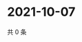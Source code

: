 # 2021-10-07

共 0 条

<!-- BEGIN WEIBO -->
<!-- 最后更新时间 Thu Oct 07 2021 12:00:59 GMT+0800 (China Standard Time) -->

<!-- END WEIBO -->
